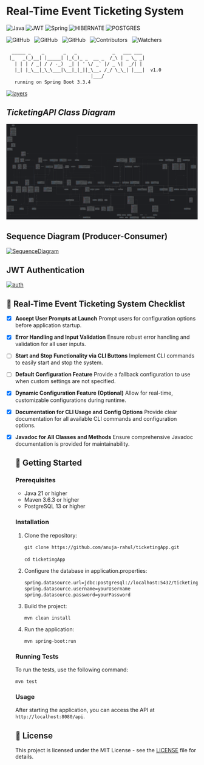 # Real-Time Event Ticketing System

![Java](https://img.shields.io/badge/java-000?style=for-the-badge&logo=openjdk&logoColor=f89820)
![JWT](https://img.shields.io/badge/-JWT-000?style=for-the-badge&logo=json-web-tokens)
![Spring](https://img.shields.io/badge/spring-000?style=for-the-badge&logo=spring&logoColor=green)
![HIBERNATE](https://img.shields.io/badge/Hibernate-000?style=for-the-badge&logo=hibernate&logoColor=white)
![POSTGRES](https://img.shields.io/badge/-postgresql-000?style=for-the-badge&logo=postgresql)

![GitHub](https://img.shields.io/github/forks/anuja-rahul/ticketingApp?style&logo=github)
&nbsp;
![GitHub](https://img.shields.io/github/license/anuja-rahul/ticketingApp?style&logo=github)
&nbsp;
![GitHub](https://img.shields.io/github/stars/anuja-rahul/ticketingApp?style&logo=github)
&nbsp;
![Contributors](https://img.shields.io/github/contributors/anuja-rahul/ticketingApp?style&logo=github)
&nbsp;
![Watchers](https://img.shields.io/github/watchers/anuja-rahul/ticketingApp?style&logo=github)
&nbsp;

```shell
  _____ _    _       _   _             _   ___ ___
 |_   _(_)__| |_____| |_(_)_ _  __ _  /_\ | _ \_ _|
   | | | / _| / / -_)  _| | ' \/ _` |/ _ \|  _/| |
   |_| |_\__|_\_\___|\__|_|_||_\__, /_/ \_\_| |___|  v1.0
                               |___/
   running on Spring Boot 3.3.4
```

[![layers](https://mermaid.ink/img/pako:eNpVUsGO2yAU_BXr7dVxsLGxzVa9NNtTq0q7PVW-vBgco8XGArzdNMq_F5Ooq554M8O8xwAX6I2QwOFkcRmTb8-P3ZwkX62Z_dMskk-73efk8PNHZMN6I74E1RqtpY38B7zJL9K-qV5G7V7fhGe5GKe8seeofcD7HPR4RLcZN7nX6NxBDomQA67aJ4PSmj8QQlIX5r1K_kApvde730r4kZfL-yOkMEk7oRIh1mXr1IEf5SQ74KEUaF876OZr2IerNy_nuQfu7SpTWBeBXh4UhtuY_iefxHZS4ANqF0htUMgAL-DPS7w_5Xzo2Jt5UKeNX60O9Oj94vh-v8nZSflxPWa9mfZOiRGtH99atmcFa7CgktUUK0pFf8zbZijKfBA1yQuE6zWFBeet6zvwhmSkKvKGVoxWtGyqFM7Ac5LlJWN5WbZ0o1nw_DEmpCBZW7O8aauKVbRmpA4GGdN8vz19_AEpWLOexn8Bw7xf0R7x9S-eDK5R?type=png)](https://mermaid.live/edit#pako:eNpVUsGO2yAU_BXr7dVxsLGxzVa9NNtTq0q7PVW-vBgco8XGArzdNMq_F5Ooq554M8O8xwAX6I2QwOFkcRmTb8-P3ZwkX62Z_dMskk-73efk8PNHZMN6I74E1RqtpY38B7zJL9K-qV5G7V7fhGe5GKe8seeofcD7HPR4RLcZN7nX6NxBDomQA67aJ4PSmj8QQlIX5r1K_kApvde730r4kZfL-yOkMEk7oRIh1mXr1IEf5SQ74KEUaF876OZr2IerNy_nuQfu7SpTWBeBXh4UhtuY_iefxHZS4ANqF0htUMgAL-DPS7w_5Xzo2Jt5UKeNX60O9Oj94vh-v8nZSflxPWa9mfZOiRGtH99atmcFa7CgktUUK0pFf8zbZijKfBA1yQuE6zWFBeet6zvwhmSkKvKGVoxWtGyqFM7Ac5LlJWN5WbZ0o1nw_DEmpCBZW7O8aauKVbRmpA4GGdN8vz19_AEpWLOexn8Bw7xf0R7x9S-eDK5R)

## *TicketingAPI Class Diagram*

[![ClassDiagram](diagrams/ticketingappClassDiagramPreview.png)](https://github.com/anuja-rahul/ticketingApp/blob/main/diagrams/ticketingappClassDiagram.png)

## Sequence Diagram (Producer-Consumer)

[![SequenceDiagram](https://mermaid.ink/img/pako:eNrtVsuO2jAU_RXLqxmJoRARFLwYqUO77AY6s6jYuLEHrEns1A_aFPHvvXkBcUKBqt01q9g-576O7esdjhXjmGDDvzkuY_5B0LWm6Uoi-GhslUbPhutqnFFtRSwyKi167-yGSxhSK5ScK2m1SpI-5GcRv3F7GbHkeiti3l1-4ZIpfXZ57oxVKb8M8NxUwCI79PD4eDYhghZ8LYwFGBTjBFV7OsfrMVq7JkjXFu_u0TtET0ze3fcZrXnooTBZBEw8wIKbTEnTTcqvPRAZq2crqI84oR3CjTWH2KrJJsIWpCS1ZCJoSxPBgFZNN7QWqErIc_ZS8aqsXGLPuetVtYm1vdg476X0BtFGzkubrDeS_ip7vIuqPLn8ZlW-uvySJN7ROIrSLPiV-YfCuIz9dWGeS5u3C_Ok3Hpjr9BlyZPkZmEMkP4r82fKLFVyOC-_v1lZKo4XqjPcXEHqVP1Knne1HVm926HYTwueKSOgfeZdePfS_LgF12DlVawPToSEBgEd2KDvwm5ulNQn4wEGUEoFg16_K4ytMOSb8hUm8MuoflvhldwDDtqRWuYyxsRqxwdYF2cFk1eaGBhVe6V-JRxmoc1-Ueo45qxI_VP1tChfGCUGkx3-gUkQjodBNI6ms1E0jaIwCgc4x2QSDmdBMA4mk3A0DWZRsB_gn6XV0TDc_wKz5wu7?type=png)](https://mermaid.live/edit#pako:eNrtVsuO2jAU_RXLqxmJoRARFLwYqUO77AY6s6jYuLEHrEns1A_aFPHvvXkBcUKBqt01q9g-576O7esdjhXjmGDDvzkuY_5B0LWm6Uoi-GhslUbPhutqnFFtRSwyKi167-yGSxhSK5ScK2m1SpI-5GcRv3F7GbHkeiti3l1-4ZIpfXZ57oxVKb8M8NxUwCI79PD4eDYhghZ8LYwFGBTjBFV7OsfrMVq7JkjXFu_u0TtET0ze3fcZrXnooTBZBEw8wIKbTEnTTcqvPRAZq2crqI84oR3CjTWH2KrJJsIWpCS1ZCJoSxPBgFZNN7QWqErIc_ZS8aqsXGLPuetVtYm1vdg476X0BtFGzkubrDeS_ip7vIuqPLn8ZlW-uvySJN7ROIrSLPiV-YfCuIz9dWGeS5u3C_Ok3Hpjr9BlyZPkZmEMkP4r82fKLFVyOC-_v1lZKo4XqjPcXEHqVP1Knne1HVm926HYTwueKSOgfeZdePfS_LgF12DlVawPToSEBgEd2KDvwm5ulNQn4wEGUEoFg16_K4ytMOSb8hUm8MuoflvhldwDDtqRWuYyxsRqxwdYF2cFk1eaGBhVe6V-JRxmoc1-Ueo45qxI_VP1tChfGCUGkx3-gUkQjodBNI6ms1E0jaIwCgc4x2QSDmdBMA4mk3A0DWZRsB_gn6XV0TDc_wKz5wu7)

## JWT Authentication

[![auth](https://mermaid.ink/img/pako:eNqFVFFv2jAQ_iuWnzaNQkJIAD9UmsqqblqlrrBNmngx9kGsBjuzna6s4r_PTgyFJtvygMjdfffdZ3-5Z8wUB0ywgZ8VSAYzQTeabpcSuaek2gomSiotuioESNuOf_q-eF_Z_FoUFnRneg76UTBo574a0DOwVBTmrzVzYJUWdtfOzIQpqWU5aA8uoGO2KyWtVkXRNdiMWrqixlE2uUbfxeXluzNFxE0gObpZLO7QvT8jE3jOqhzsFeoqB_bgi9BCPUDgaH5pYdGtMEbIDVIafZSPtBDc1zb5dnfXvhmPNIOMogS9uVZ6JTgH-baBQWEAfftfq0ZfOG7S1FMLrycNwFDnUe3LIuizory-RRQyL-B2uVdxccrdDTxhDYDTY230eeTpiXbKPDjHEZW1xEPAuwKe7I0q-KGNfw7pLtp5xRgYs5T_4Gv5kaA7asyxLwq8Ly1aCN_mxbMEuSv-RTU_N15t1mNRzRysTNCXCvTuxNpHphCptZ0y3IOttKzznd19fYewALsHUyp5RtSS9Nq7wyhCb8J5HpwruT9Z3MNb0FsquNtHzz61xDaHLSwxcX851Q9LvJR7V0crq-Y7yTCxuoIeruobDrvrPPiBC6s0Jmvqvo8eLpxlwb0-Y7sr_eLbCGNdR6bkWmx8vNKFC-fWloYMBj7d3wibV6s-U9uBETx3WyR_nGaDbJhN6DCBbJzQNEk4W8XTyXo4itd8HMVDivf7HnbLxnd9wmQS9aN0GE-SNEvSZDRJe3iHSRz141GWxaPRNPHhzGF-K-VURP3pOIsn0zTN0mScRWMHgFrNbbOz69Xdw1pVm_wo0PH9qOH1-_4PXujrmQ?type=png)](https://mermaid.live/edit#pako:eNqFVFFv2jAQ_iuWnzaNQkJIAD9UmsqqblqlrrBNmngx9kGsBjuzna6s4r_PTgyFJtvygMjdfffdZ3-5Z8wUB0ywgZ8VSAYzQTeabpcSuaek2gomSiotuioESNuOf_q-eF_Z_FoUFnRneg76UTBo574a0DOwVBTmrzVzYJUWdtfOzIQpqWU5aA8uoGO2KyWtVkXRNdiMWrqixlE2uUbfxeXluzNFxE0gObpZLO7QvT8jE3jOqhzsFeoqB_bgi9BCPUDgaH5pYdGtMEbIDVIafZSPtBDc1zb5dnfXvhmPNIOMogS9uVZ6JTgH-baBQWEAfftfq0ZfOG7S1FMLrycNwFDnUe3LIuizory-RRQyL-B2uVdxccrdDTxhDYDTY230eeTpiXbKPDjHEZW1xEPAuwKe7I0q-KGNfw7pLtp5xRgYs5T_4Gv5kaA7asyxLwq8Ly1aCN_mxbMEuSv-RTU_N15t1mNRzRysTNCXCvTuxNpHphCptZ0y3IOttKzznd19fYewALsHUyp5RtSS9Nq7wyhCb8J5HpwruT9Z3MNb0FsquNtHzz61xDaHLSwxcX851Q9LvJR7V0crq-Y7yTCxuoIeruobDrvrPPiBC6s0Jmvqvo8eLpxlwb0-Y7sr_eLbCGNdR6bkWmx8vNKFC-fWloYMBj7d3wibV6s-U9uBETx3WyR_nGaDbJhN6DCBbJzQNEk4W8XTyXo4itd8HMVDivf7HnbLxnd9wmQS9aN0GE-SNEvSZDRJe3iHSRz141GWxaPRNPHhzGF-K-VURP3pOIsn0zTN0mScRWMHgFrNbbOz69Xdw1pVm_wo0PH9qOH1-_4PXujrmQ)

## 🎫 Real-Time Event Ticketing System Checklist

- [x] **Accept User Prompts at Launch**
  Prompt users for configuration options before application startup.

- [x] **Error Handling and Input Validation**
  Ensure robust error handling and validation for all user inputs.

- [ ] **Start and Stop Functionality via CLI Buttons**
  Implement CLI commands to easily start and stop the system.

- [ ] **Default Configuration Feature**
  Provide a fallback configuration to use when custom settings are not specified.

- [x] **Dynamic Configuration Feature (Optional)**
  Allow for real-time, customizable configurations during runtime.

- [x] **Documentation for CLI Usage and Config Options**
  Provide clear documentation for all available CLI commands and configuration options.

- [x] **Javadoc for All Classes and Methods**
  Ensure comprehensive Javadoc documentation is provided for maintainability.

  ## 🚀 Getting Started

  ### Prerequisites

  - Java 21 or higher
  - Maven 3.6.3 or higher
  - PostgreSQL 13 or higher

  ### Installation

  1. Clone the repository:

      ```shell
      git clone https://github.com/anuja-rahul/ticketingApp.git

      cd ticketingApp
      ```

  2. Configure the database in application.properties:

      ```properties
      spring.datasource.url=jdbc:postgresql://localhost:5432/ticketingapp
      spring.datasource.username=yourUsername
      spring.datasource.password=yourPassword
      ```

  3. Build the project:

      ```shell
      mvn clean install
      ```

  4. Run the application:

      ```shell
      mvn spring-boot:run
      ```

  ### Running Tests

  To run the tests, use the following command:

  ```shell
  mvn test
  ```

  ### Usage

  After starting the application, you can access the API at `http://localhost:8080/api`.

  ## 📄 License

  This project is licensed under the MIT License - see the [LICENSE](LICENSE) file for details.
